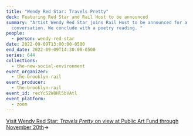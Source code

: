 ```yaml
---
title: "Wendy Red Star: Travels Pretty"
deck: Featuring Red Star and Rail Host to be announced
summary: "Artist Wendy Red Star joins Rail Host to be announced for a
  conversation. We conclude with a poetry reading. "
people:
  - person: wendy-red-star
date: 2022-09-09T13:00:00-0500
end_date: 2022-09-09T14:30:00-0500
series: 644
collections:
  - the-new-social-environment
event_organizer:
  - the-brooklyn-rail
event_producer:
  - the-brooklyn-rail
event_id: recYcS2W8Hl5bVAtl
event_platform:
  - zoom
---
```

[Visit Wendy Red Star: *Travels Pretty* on view at Public Art Fund through November 20th](https://www.publicartfund.org/exhibitions/view/wendyredstar/)→